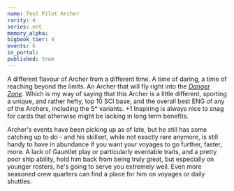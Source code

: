 ```yaml
---
name: Test Pilot Archer
rarity: 4
series: ent
memory_alpha:
bigbook_tier: 4
events: 6
in_portal:
published: true
---
```


A different flavour of Archer from a different time. A time of daring, a time of reaching beyond the limits. An Archer that will fly right into the [_Danger Zone_](https://www.youtube.com/watch?v=kyAn3fSs8_A). Which is my way of saying that this Archer is a little different, sporting a unique, and rather hefty, top 10 SCI base, and the overall best ENG of any of the Archers, including the 5* variants. +1 Inspiring is always nice to snag for cards that otherwise might be lacking in long term benefits.

Archer's events have been picking up as of late, but he still has some catching up to do - and his skillset, while not exactly rare anymore, is still handy to have in abundance if you want your voyages to go further, faster, more. A lack of Gauntlet play or particularly eventable traits, and a pretty poor ship ability, hold him back from being truly great, but especially on younger rosters, he's going to serve you extremely well. Even more seasoned crew quarters can find a place for him on voyages or daily shuttles.
